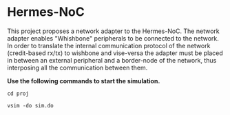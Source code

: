 # Hermes-NoC
This project proposes a network adapter to the Hermes-NoC. The network adapter enables "Whishbone" peripherals to be connected to the network. In order to translate the internal communication protocol of the network (credit-based rx/tx) to wishbone and vise-versa the adapter must be placed in between an external peripheral and a border-node of the network, thus interposing all the communication between them.

**Use the following commands to start the simulation.**

  `cd proj`

  `vsim -do sim.do`
